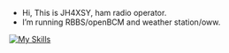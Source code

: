 - Hi, This is JH4XSY, ham radio operator.
- I’m running RBBS/openBCM and weather station/oww.

[![My Skills](https://skillicons.dev/icons?i=ruby,fortran,linux)](https://skillicons.dev)

<!---
jh4xsy/jh4xsy is a ✨ special ✨ repository because its `README.md` (this file) appears on your GitHub profile.
You can click the Preview link to take a look at your changes.
--->
